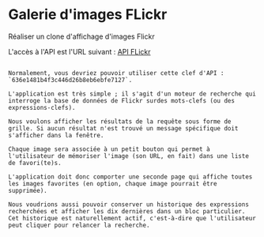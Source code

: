 # Galerie d'images FLickr

Réaliser un clone d'affichage d'images Flickr

L'accès à l'API est l'URL suivant :
[API FLickr](https://api.flickr.com/services/rest/?method=flickr.photos.search&api_key=${apiKey}&tags=${query}&per_page=24&format=json&nojsoncallback=1)
```

Normalement, vous devriez pouvoir utiliser cette clef d'API : `636e1481b4f3c446d26b8eb6ebfe7127`.

L'application est très simple ; il s'agit d'un moteur de recherche qui interroge la base de données de Flickr surdes mots-clefs (ou des expressions-clefs).

Nous voulons afficher les résultats de la requête sous forme de grille. Si aucun résultat n'est trouvé un message spécifique doit s'afficher dans la fenêtre.

Chaque image sera associée à un petit bouton qui permet à l'utilisateur de mémoriser l'image (son URL, en fait) dans une liste de favori(te)s.

L'application doit donc comporter une seconde page qui affiche toutes les images favorites (en option, chaque image pourrait être supprimée).

Nous voudrions aussi pouvoir conserver un historique des expressions recherchées et afficher les dix dernières dans un bloc particulier. Cet historique est naturellement actif, c'est-à-dire que l'utilisateur peut cliquer pour relancer la recherche.

